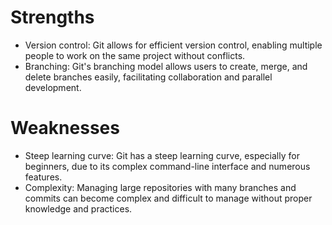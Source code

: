 # Strengths
- Version control: Git allows for efficient version control, enabling multiple people to work on the same project without conflicts.
- Branching: Git's branching model allows users to create, merge, and delete branches easily, facilitating collaboration and parallel development.

# Weaknesses
- Steep learning curve: Git has a steep learning curve, especially for beginners, due to its complex command-line interface and numerous features.
- Complexity: Managing large repositories with many branches and commits can become complex and difficult to manage without proper knowledge and practices.